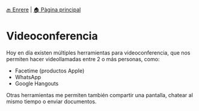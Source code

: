 [🔙 Enrere](../) | [🏠 Pàgina principal](http://danimrprofe.github.io/apuntes/)

# Videoconferencia

Hoy en día existen múltiples herramientas para videoconferencia, que nos permiten hacer videollamadas entre 2 o más personas, como:

- Facetime (productos Apple)
- WhatsApp
- Google Hangouts

Otras herramientas me permiten también compartir una pantalla, chatear al mismo tiempo o enviar documentos.